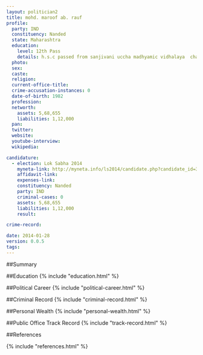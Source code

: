 ```yaml
---
layout: politician2
title: mohd. maroof ab. rauf
profile: 
  party: IND
  constituency: Nanded
  state: Maharashtra
  education: 
    level: 12th Pass
    details: h.s.c passed from sanjivani uccha madhyamic vidhalaya  chapoli tq. chakur in 2000
  photo: 
  sex: 
  caste: 
  religion: 
  current-office-title: 
  crime-accusation-instances: 0
  date-of-birth: 1982
  profession: 
  networth: 
    assets: 5,68,655
    liabilities: 1,12,000
  pan: 
  twitter: 
  website: 
  youtube-interview: 
  wikipedia: 

candidature: 
  - election: Lok Sabha 2014
    myneta-link: http://myneta.info/ls2014/candidate.php?candidate_id=3321
    affidavit-link: 
    expenses-link: 
    constituency: Nanded 
    party: IND
    criminal-cases: 0
    assets: 5,68,655
    liabilities: 1,12,000
    result:  

crime-record: 

date: 2014-01-28
version: 0.0.5
tags: 
---
```

##Summary


##Education
{% include "education.html" %}


##Political Career
{% include "political-career.html" %}


##Criminal Record
{% include "criminal-record.html" %}


##Personal Wealth
{% include "personal-wealth.html" %}


##Public Office Track Record
{% include "track-record.html" %}


##References


{% include "references.html" %}